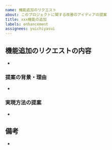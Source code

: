 ```yaml
---
name: 機能追加のリクエスト
about: このプロジェクトに関する改善のアイディアの提案
title: xxx機能の追加
labels: enhancement
assignees: yuichiyasui
---
```


## 機能追加のリクエストの内容

-

### 提案の背景・理由

-

### 実現方法の提案

-

## 備考

-
